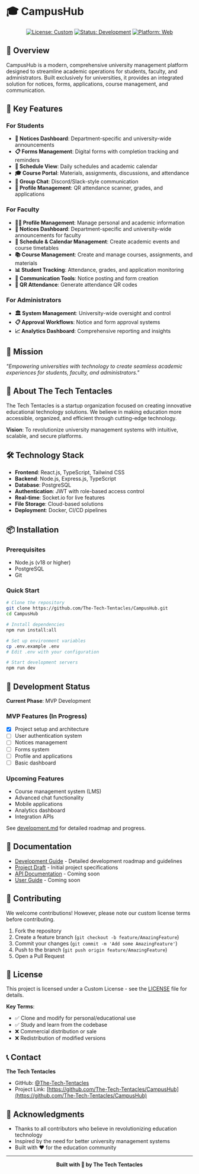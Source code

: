 # 🎓 CampusHub

<div align="center">

[![License: Custom](https://img.shields.io/badge/License-Custom-blue.svg)](LICENSE)
[![Status: Development](https://img.shields.io/badge/Status-Development-yellow.svg)]()
[![Platform: Web](https://img.shields.io/badge/Platform-Web-green.svg)]()

</div>

## 🌟 Overview

CampusHub is a modern, comprehensive university management platform designed to streamline academic operations for students, faculty, and administrators. Built exclusively for universities, it provides an integrated solution for notices, forms, applications, course management, and communication.

## 🚀 Key Features

### For Students

- **📢 Notices Dashboard**: Department-specific and university-wide announcements
- **📋 Forms Management**: Digital forms with completion tracking and reminders
- **📅 Schedule View**: Daily schedules and academic calendar
- **🎓 Course Portal**: Materials, assignments, discussions, and attendance
- **💬 Group Chat**: Discord/Slack-style communication
- **👤 Profile Management**: QR attendance scanner, grades, and applications

### For Faculty

- **👩‍🏫 Profile Management**: Manage personal and academic information
- **📢 Notices Dashboard**: Department-specific and university-wide announcements for faculty
- **📅 Schedule & Calendar Management**: Create academic events and course timetables
- **📚 Course Management**: Create and manage courses, assignments, and materials
- **📊 Student Tracking**: Attendance, grades, and application monitoring
- **🔔 Communication Tools**: Notice posting and form creation
- **📱 QR Attendance**: Generate attendance QR codes

### For Administrators

- **🏛️ System Management**: University-wide oversight and control
- **📋 Approval Workflows**: Notice and form approval systems
- **📈 Analytics Dashboard**: Comprehensive reporting and insights

## 🎯 Mission

_"Empowering universities with technology to create seamless academic experiences for students, faculty, and administrators."_

## 🏢 About The Tech Tentacles

The Tech Tentacles is a startup organization focused on creating innovative educational technology solutions. We believe in making education more accessible, organized, and efficient through cutting-edge technology.

**Vision**: To revolutionize university management systems with intuitive, scalable, and secure platforms.

## 🛠️ Technology Stack

- **Frontend**: React.js, TypeScript, Tailwind CSS
- **Backend**: Node.js, Express.js, TypeScript
- **Database**: PostgreSQL
- **Authentication**: JWT with role-based access control
- **Real-time**: Socket.io for live features
- **File Storage**: Cloud-based solutions
- **Deployment**: Docker, CI/CD pipelines

## 📦 Installation

### Prerequisites

- Node.js (v18 or higher)
- PostgreSQL
- Git

### Quick Start

```bash
# Clone the repository
git clone https://github.com/The-Tech-Tentacles/CampusHub.git
cd CampusHub

# Install dependencies
npm run install:all

# Set up environment variables
cp .env.example .env
# Edit .env with your configuration

# Start development servers
npm run dev
```

## 🚧 Development Status

**Current Phase**: MVP Development

### MVP Features (In Progress)

- [x] Project setup and architecture
- [ ] User authentication system
- [ ] Notices management
- [ ] Forms system
- [ ] Profile and applications
- [ ] Basic dashboard

### Upcoming Features

- Course management system (LMS)
- Advanced chat functionality
- Mobile applications
- Analytics dashboard
- Integration APIs

See [development.md](Docs/development.md) for detailed roadmap and progress.

## 📖 Documentation

- [Development Guide](Docs/development.md) - Detailed development roadmap and guidelines
- [Project Draft](Docs/CampusHub_Draft.md) - Initial project specifications
- [API Documentation](Docs/api.md) - Coming soon
- [User Guide](Docs/user-guide.md) - Coming soon

## 🤝 Contributing

We welcome contributions! However, please note our custom license terms before contributing.

1. Fork the repository
2. Create a feature branch (`git checkout -b feature/AmazingFeature`)
3. Commit your changes (`git commit -m 'Add some AmazingFeature'`)
4. Push to the branch (`git push origin feature/AmazingFeature`)
5. Open a Pull Request

## 📄 License

This project is licensed under a Custom License - see the [LICENSE](LICENSE) file for details.

**Key Terms**:

- ✅ Clone and modify for personal/educational use
- ✅ Study and learn from the codebase
- ❌ Commercial distribution or sale
- ❌ Redistribution of modified versions

## 📞 Contact

**The Tech Tentacles**

- GitHub: [@The-Tech-Tentacles](https://github.com/The-Tech-Tentacles)
- Project Link: [https://github.com/The-Tech-Tentacles/CampusHub](https://github.com/The-Tech-Tentacles/CampusHub)

## 🙏 Acknowledgments

- Thanks to all contributors who believe in revolutionizing education technology
- Inspired by the need for better university management systems
- Built with ❤️ for the education community

---

<div align="center">
  <strong>Built with 🚀 by The Tech Tentacles</strong>
</div>
